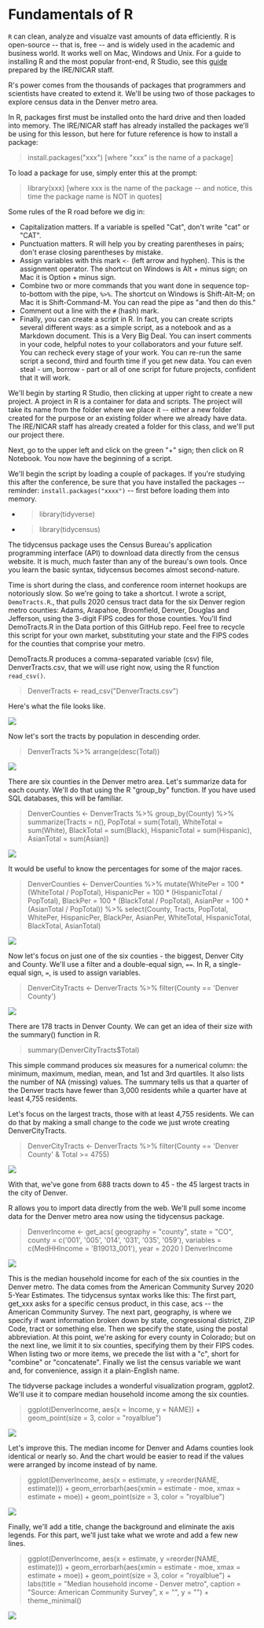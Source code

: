# Fundamentals of R

<code>R</code> can clean, analyze and visualze vast amounts of data efficiently. R is open-source -- that is, free -- and is widely used in the academic and business world. It works well on Mac, Windows and Unix. For a guide to installing R and the most popular front-end, R Studio, see this [guide](https://bit.ly/ire-install-r) prepared by the IRE/NICAR staff.

R's power comes from the thousands of packages that programmers and scientists have created to extend it. We'll be using two of those packages to explore census data in the Denver metro area.

In R, packages first must be installed onto the hard drive and then loaded into memory. The IRE/NICAR staff has already installed the packages we'll be using for this lesson, but here for future reference is how to install a package:

> install.packages("xxx")  [where "xxx" is the name of a package]

To load a package for use, simply enter this at the prompt:

> library(xxx) [where xxx is the name of the package -- and notice, this time the package name is NOT in quotes]

Some rules of the R road before we dig in:

* Capitalization matters. If a variable is spelled "Cat", don't write "cat" or "CAT". 
* Punctuation matters. R will help you by creating parentheses in pairs; don't erase closing parentheses by mistake.
* Assign variables with this mark <code><-</code> (left arrow and hyphen). This is the assignment operator. The shortcut on Windows is Alt + minus sign; on Mac it is Option + minus sign.
* Combine two or more commands that you want done in sequence top-to-bottom with the pipe, <code>%>%</code>. The shortcut on Windows is Shift-Alt-M; on Mac it is Shift-Command-M. You can read the pipe as "and then do this." 
* Comment out a line with the <code>#</code> (hash) mark.
* Finally, you can create a script in R. In fact, you can create scripts several different ways: as a simple script, as a notebook and as a Markdown document. This is a Very Big Deal. You can insert comments in your code, helpful notes to your collaborators and your future self. You can recheck every stage of your work. You can re-run the same script a second, third and fourth time if you get new data. You can even steal - um, borrow - part or all of one script for future projects, confident that it will work. 

We'll begin by starting R Studio, then clicking at upper right to create a new project. A project in R is a container for data and scripts. The project will take its name from the folder where we place it -- either a new folder created for the purpose or an existing folder where we already have data. The IRE/NICAR staff has already created a folder for this class, and we'll put our project there.
  
Next, go to the upper left and click on the green "+" sign; then click on R Notebook. You now have the beginning of a script.
    
We'll begin the script by loading a couple of packages. If you're studying this after the conference, be sure that you have installed the packages -- reminder: <code>install.packages("xxxx")</code> -- first before loading them into memory.
  
  * > library(tidyverse)
  * > library(tidycensus)
  
The tidycensus package uses the Census Bureau's application programming interface (API) to download data directly from the census website. It is much, much faster than any of the bureau's own tools. Once you learn the basic syntax, tidycensus becomes almost second-nature.  
  
Time is short during the class, and conference room internet hookups are notoriously slow. So we're going to take a shortcut. I wrote a script, <code>DemoTracts.R</code>., that pulls 2020 census tract data for the six Denver region metro counties: Adams, Arapahoe, Broomfield, Denver, Douglas and Jefferson, using the 3-digit FIPS codes for those counties. You'll find DemoTracts.R in the Data portion of this GitHub repo. Feel free to recycle this script for your own market, substituting your state and the FIPS codes for the counties that comprise your metro. 
  
DemoTracts.R produces a comma-separated variable (csv) file, DenverTracts.csv, that we will use right now, using the R function <code>read_csv()</code>.
  
> DenverTracts <- read_csv("DenverTracts.csv")
  
Here's what the file looks like.
  
![](https://github.com/roncampbell/IRE22/blob/images/DTracts2a.png?raw=true)

Now let's sort the tracts by population in descending order. 
  
> DenverTracts %>%
  arrange(desc(Total))</code>
  
![](https://github.com/roncampbell/IRE22/blob/images/DTracts2b.png?raw=true)
  
There are six counties in the Denver metro area. Let's summarize data for each county. We'll do that using the R "group_by" function. If you have used  SQL databases, this will be familiar.
  
> DenverCounties <- DenverTracts %>% 
  group_by(County) %>%
  summarize(Tracts = n(),
            PopTotal = sum(Total),
            WhiteTotal = sum(White),
            BlackTotal = sum(Black),
            HispanicTotal = sum(Hispanic),
            AsianTotal = sum(Asian))
 
![](https://github.com/roncampbell/IRE22/blob/images/DTracts5.png?raw=true)

  
It would be useful to know the percentages for some of the major races. 
  
> DenverCounties <- DenverCounties %>%
  mutate(WhitePer = 100 * (WhiteTotal / PopTotal),
         HispanicPer = 100 * (HispanicTotal / PopTotal),
         BlackPer = 100 * (BlackTotal / PopTotal),
         AsianPer = 100 * (AsianTotal / PopTotal)) %>%
  select(County, Tracts, PopTotal, WhitePer, HispanicPer, BlackPer, AsianPer, WhiteTotal, HispanicTotal, BlackTotal, AsianTotal)

![](https://github.com/roncampbell/IRE22/blob/images/DTracts6.png?raw=true)  
  
Now let's focus on just one of the six counties - the biggest, Denver City and County. We'll use a filter and a double-equal sign, <code>==</code>. In R, a single-equal sign, <code>=</code>, is used to assign variables. 
  
> DenverCityTracts <- DenverTracts %>%
  filter(County == 'Denver County')
  
![](https://github.com/roncampbell/IRE22/blob/images/DTracts4b.png?raw=true)
 
There are 178 tracts in Denver County. We can get an idea of their size with the summary() function in R.
  
> summary(DenverCityTracts$Total)
  
This simple command produces six measures for a numerical column: the minimum, maximum, median, mean, and 1st and 3rd quartiles. It also lists the number of NA (missing) values. The summary tells us that a quarter of the Denver tracts have fewer than 3,000 residents while a quarter have at least 4,755 residents.
  
Let's focus on the largest tracts, those with at least 4,755 residents. We can do that by making a small change to the code we just wrote creating DenverCityTracts.
  
> DenverCityTracts <- DenverTracts %>%
  filter(County == 'Denver County' & Total >= 4755)
  
![](https://github.com/roncampbell/IRE22/blob/images/DTracts4c.png?raw=true)
 
With that, we've gone from 688 tracts down to 45 - the 45 largest tracts in the city of Denver.

R allows you to import data directly from the web. We'll pull some income data for the Denver metro area now using the tidycensus package.
  
> DenverIncome <- get_acs(
  geography = "county",
  state = "CO",
  county = c('001', '005', '014', '031', '035', '059'),
  variables = c(MedHHIncome = 'B19013_001'),
  year = 2020
)
DenverIncome
                  
![](https://github.com/roncampbell/IRE22/blob/images/DenCoInc1.png?raw=true)                  

This is the median household income for each of the six counties in the Denver metro. The data comes from the American Community Survey 2020 5-Year Estimates. The tidycensus syntax works like this: The first part, get_xxx asks for a specific census product, in this case, acs -- the American Community Survey. The next part, geography, is where we specify if want information broken down by state, congressional district, ZIP Code, tract or something else. Then we specify the state, using the postal abbreviation. At this point, we're asking for every county in Colorado; but on the next line, we limit it to six counties, specifying them by their FIPS codes. When listing two or more items, we precede the list with a "c", short for "combine" or "concatenate". Finally we list the census variable we want and, for convenience, assign it a plain-English name.                  

The tidyverse package includes a wonderful visualization program, ggplot2. We'll use it to compare median household income among the six counties.
                  
> ggplot(DenverIncome, aes(x = Income, y = NAME)) +
  geom_point(size = 3, color = "royalblue")
  
 ![](https://github.com/roncampbell/IRE22/blob/images/DenCoPlot.png?raw=true)
  
 Let's improve this. The median income for Denver and Adams counties look identical or nearly so. And the chart would be easier to read if the values were arranged by income instead of by name. 
  
> ggplot(DenverIncome, aes(x = estimate, y =reorder(NAME, estimate))) +
  geom_errorbarh(aes(xmin = estimate - moe, xmax = estimate + moe)) +
  geom_point(size = 3, color = "royalblue")
  
![](https://github.com/roncampbell/IRE22/blob/images/DenCoInc2.png?raw=true)

Finally, we'll add a title, change the background and eliminate the axis legends. For this part, we'll just take what we wrote and add a few new lines.
  
> ggplot(DenverIncome, aes(x = estimate, y =reorder(NAME, estimate))) +
  geom_errorbarh(aes(xmin = estimate - moe, xmax = estimate + moe)) +
  geom_point(size = 3, color = "royalblue") +
  labs(title = "Median household income - Denver metro",
       caption = "Source: American Community Survey",
       x = "",
       y = "") +
  theme_minimal()
  
 ![](https://github.com/roncampbell/IRE22/blob/images/DenCoInc3.png?raw=true)
  
